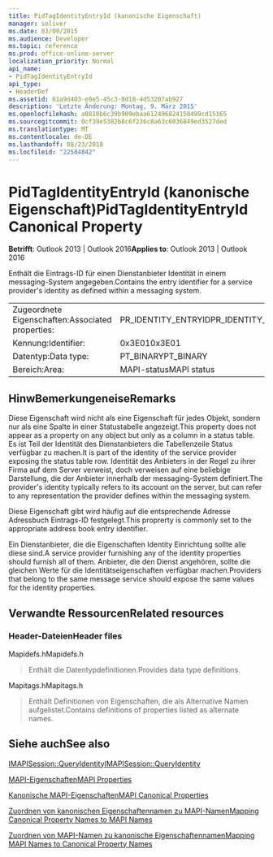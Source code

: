 ```yaml
---
title: PidTagIdentityEntryId (kanonische Eigenschaft)
manager: soliver
ms.date: 03/09/2015
ms.audience: Developer
ms.topic: reference
ms.prod: office-online-server
localization_priority: Normal
api_name:
- PidTagIdentityEntryId
api_type:
- HeaderDef
ms.assetid: 61a9d403-e0e5-45c3-8d18-4d53207ab927
description: 'Letzte Änderung: Montag, 9. März 2015'
ms.openlocfilehash: a8810b6c39b909ebaa612496824150499cd15165
ms.sourcegitcommit: 0cf39e5382b8c6f236c8a63c6036849ed3527ded
ms.translationtype: MT
ms.contentlocale: de-DE
ms.lasthandoff: 08/23/2018
ms.locfileid: "22584842"
---
```

# <a name="pidtagidentityentryid-canonical-property"></a><span data-ttu-id="e7662-103">PidTagIdentityEntryId (kanonische Eigenschaft)</span><span class="sxs-lookup"><span data-stu-id="e7662-103">PidTagIdentityEntryId Canonical Property</span></span>

  
  
<span data-ttu-id="e7662-104">**Betrifft**: Outlook 2013 | Outlook 2016</span><span class="sxs-lookup"><span data-stu-id="e7662-104">**Applies to**: Outlook 2013 | Outlook 2016</span></span> 
  
<span data-ttu-id="e7662-105">Enthält die Eintrags-ID für einen Dienstanbieter Identität in einem messaging-System angegeben.</span><span class="sxs-lookup"><span data-stu-id="e7662-105">Contains the entry identifier for a service provider's identity as defined within a messaging system.</span></span> 
  
|||
|:-----|:-----|
|<span data-ttu-id="e7662-106">Zugeordnete Eigenschaften:</span><span class="sxs-lookup"><span data-stu-id="e7662-106">Associated properties:</span></span>  <br/> |<span data-ttu-id="e7662-107">PR_IDENTITY_ENTRYID</span><span class="sxs-lookup"><span data-stu-id="e7662-107">PR_IDENTITY_ENTRYID</span></span>  <br/> |
|<span data-ttu-id="e7662-108">Kennung:</span><span class="sxs-lookup"><span data-stu-id="e7662-108">Identifier:</span></span>  <br/> |<span data-ttu-id="e7662-109">0x3E01</span><span class="sxs-lookup"><span data-stu-id="e7662-109">0x3E01</span></span>  <br/> |
|<span data-ttu-id="e7662-110">Datentyp:</span><span class="sxs-lookup"><span data-stu-id="e7662-110">Data type:</span></span>  <br/> |<span data-ttu-id="e7662-111">PT_BINARY</span><span class="sxs-lookup"><span data-stu-id="e7662-111">PT_BINARY</span></span>  <br/> |
|<span data-ttu-id="e7662-112">Bereich:</span><span class="sxs-lookup"><span data-stu-id="e7662-112">Area:</span></span>  <br/> |<span data-ttu-id="e7662-113">MAPI-status</span><span class="sxs-lookup"><span data-stu-id="e7662-113">MAPI status</span></span>  <br/> |
   
## <a name="remarks"></a><span data-ttu-id="e7662-114">HinwBemerkungeneise</span><span class="sxs-lookup"><span data-stu-id="e7662-114">Remarks</span></span>

<span data-ttu-id="e7662-115">Diese Eigenschaft wird nicht als eine Eigenschaft für jedes Objekt, sondern nur als eine Spalte in einer Statustabelle angezeigt.</span><span class="sxs-lookup"><span data-stu-id="e7662-115">This property does not appear as a property on any object but only as a column in a status table.</span></span> <span data-ttu-id="e7662-116">Es ist Teil der Identität des Dienstanbieters die Tabellenzeile Status verfügbar zu machen.</span><span class="sxs-lookup"><span data-stu-id="e7662-116">It is part of the identity of the service provider exposing the status table row.</span></span> <span data-ttu-id="e7662-117">Identität des Anbieters in der Regel zu ihrer Firma auf dem Server verweist, doch verweisen auf eine beliebige Darstellung, die der Anbieter innerhalb der messaging-System definiert.</span><span class="sxs-lookup"><span data-stu-id="e7662-117">The provider's identity typically refers to its account on the server, but can refer to any representation the provider defines within the messaging system.</span></span> 
  
<span data-ttu-id="e7662-118">Diese Eigenschaft gibt wird häufig auf die entsprechende Adresse Adressbuch Eintrags-ID festgelegt.</span><span class="sxs-lookup"><span data-stu-id="e7662-118">This proprerty is commonly set to the appropriate address book entry identifier.</span></span> 
  
<span data-ttu-id="e7662-119">Ein Dienstanbieter, die die Eigenschaften Identity Einrichtung sollte alle diese sind.</span><span class="sxs-lookup"><span data-stu-id="e7662-119">A service provider furnishing any of the identity properties should furnish all of them.</span></span> <span data-ttu-id="e7662-120">Anbieter, die den Dienst angehören, sollte die gleichen Werte für die Identitätseigenschaften verfügbar machen.</span><span class="sxs-lookup"><span data-stu-id="e7662-120">Providers that belong to the same message service should expose the same values for the identity properties.</span></span> 
  
## <a name="related-resources"></a><span data-ttu-id="e7662-121">Verwandte Ressourcen</span><span class="sxs-lookup"><span data-stu-id="e7662-121">Related resources</span></span>

### <a name="header-files"></a><span data-ttu-id="e7662-122">Header-Dateien</span><span class="sxs-lookup"><span data-stu-id="e7662-122">Header files</span></span>

<span data-ttu-id="e7662-123">Mapidefs.h</span><span class="sxs-lookup"><span data-stu-id="e7662-123">Mapidefs.h</span></span>
  
> <span data-ttu-id="e7662-124">Enthält die Datentypdefinitionen.</span><span class="sxs-lookup"><span data-stu-id="e7662-124">Provides data type definitions.</span></span>
    
<span data-ttu-id="e7662-125">Mapitags.h</span><span class="sxs-lookup"><span data-stu-id="e7662-125">Mapitags.h</span></span>
  
> <span data-ttu-id="e7662-126">Enthält Definitionen von Eigenschaften, die als Alternative Namen aufgelistet.</span><span class="sxs-lookup"><span data-stu-id="e7662-126">Contains definitions of properties listed as alternate names.</span></span>
    
## <a name="see-also"></a><span data-ttu-id="e7662-127">Siehe auch</span><span class="sxs-lookup"><span data-stu-id="e7662-127">See also</span></span>



[<span data-ttu-id="e7662-128">IMAPISession::QueryIdentity</span><span class="sxs-lookup"><span data-stu-id="e7662-128">IMAPISession::QueryIdentity</span></span>](imapisession-queryidentity.md)


[<span data-ttu-id="e7662-129">MAPI-Eigenschaften</span><span class="sxs-lookup"><span data-stu-id="e7662-129">MAPI Properties</span></span>](mapi-properties.md)
  
[<span data-ttu-id="e7662-130">Kanonische MAPI-Eigenschaften</span><span class="sxs-lookup"><span data-stu-id="e7662-130">MAPI Canonical Properties</span></span>](mapi-canonical-properties.md)
  
[<span data-ttu-id="e7662-131">Zuordnen von kanonischen Eigenschaftennamen zu MAPI-Namen</span><span class="sxs-lookup"><span data-stu-id="e7662-131">Mapping Canonical Property Names to MAPI Names</span></span>](mapping-canonical-property-names-to-mapi-names.md)
  
[<span data-ttu-id="e7662-132">Zuordnen von MAPI-Namen zu kanonische Eigenschaftennamen</span><span class="sxs-lookup"><span data-stu-id="e7662-132">Mapping MAPI Names to Canonical Property Names</span></span>](mapping-mapi-names-to-canonical-property-names.md)

